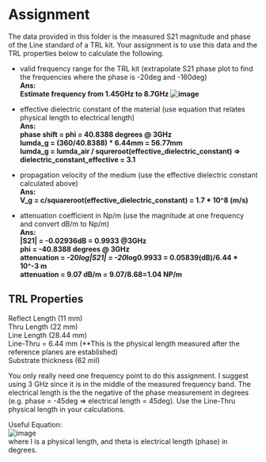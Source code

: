 # Assignment
The data provided in this folder is the measured S21 magnitude and phase of the Line standard of a TRL kit. Your assignment is to use this data and the TRL properties below to calculate the following.

* valid frequency range for the TRL kit (extrapolate S21 phase plot to find the frequencies where the phase is -20deg and -160deg)<br>
<b>Ans:<br>
Estimate frequency from 1.45GHz to 8.7GHz
![image](https://github.com/CourseReps/ECEN452-Spring2016/blob/master/Students/StevenYeh/Lab3/plot2.jpg) <br></b>
* effective dielectric constant of the material (use equation that relates physical length to electrical length)<br>
<b>Ans:<br>
phase shift = phi = 40.8388 degrees @ 3GHz<br>
lumda_g = (360/40.8388) * 6.44mm = 56.77mm <br>
lumda_g = lumda_air / squreroot(effective_dielectric_constant) => dielectric_constant_effective = 3.1<br></b>


* propagation velocity of the medium (use the effective dielectric constant calculated above)<br>
<b>Ans:<br>
V_g = c/squareroot(effective_dielectric_constant) = 1.7 * 10^8  (m/s)<br></b>



* attenuation coefficient in Np/m (use the magnitude at one frequency and convert dB/m to Np/m)<br>
<b>Ans:<br>
|S21| = -0.02936dB = 0.9933  @3GHz<br>
phi = -40.8388 degrees @ 3GHz<br>
attenuation = -20*log|S21| = -20*log0.9933 = 0.05839(dB)/6.44 * 10^-3 m<br>
attenuation = 9.07 dB/m = 9.07/8.68=1.04 NP/m<br></b>


## TRL Properties
Reflect Length (11 mm) <br>
Thru Length (22 mm) <br>
Line Length (28.44  mm) <br>
Line-Thru = 6.44 mm (**This is the physical length measured after the reference planes are established) <br>
Substrate thickness (62 mil) <br>

You only really need one frequency point to do this assignment. I suggest using 3 GHz since it is in the middle of the measured frequency band. The electrical length is the the negative of the phase measurement in degrees (e.g. phase = -45deg => electrical length = 45deg). Use the Line-Thru physical length in your calculations. 

Useful Equation: <br>
![image](https://github.com/CourseReps/ECEN452-Spring2016/blob/master/Labs/Lab3/Equation.png) <br>
where l is a physical length, and theta is electrical length (phase) in degrees.
